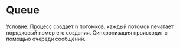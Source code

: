 # Queue

Условие:
Процесс создает n потомков, каждый потомок печатает порядковый номер его создания.
Синхронизация происходит с помощью очереди сообщений.